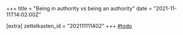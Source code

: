 +++
title = "Being in authority vs being an authority"
date = "2021-11-11T14:02:00Z"

[extra]
zettelkasten_id = "202111111402"
+++
[#todo](/zettelkasten/tags/todo) 
